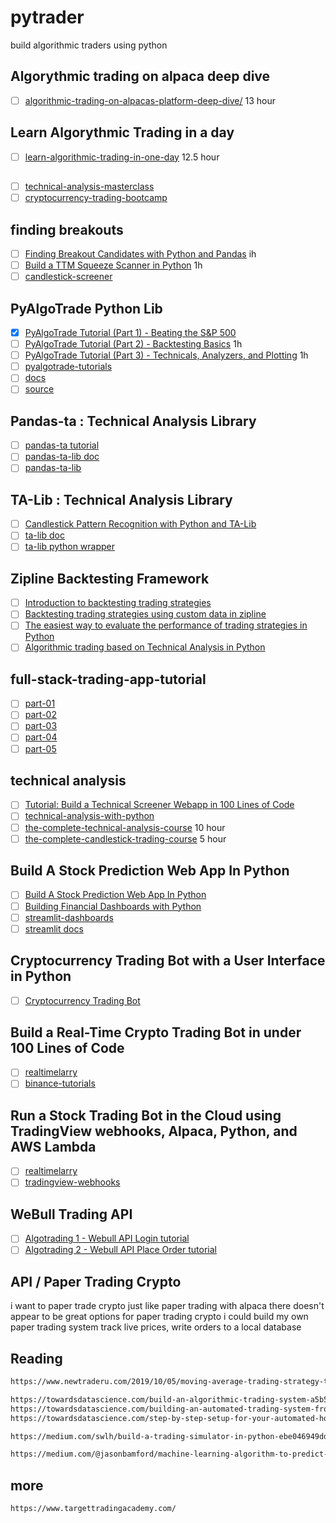 # pytrader

build algorithmic traders using python

## Algorythmic trading on alpaca deep dive

- [ ] [algorithmic-trading-on-alpacas-platform-deep-dive/](https://www.udemy.com/course/algorithmic-trading-on-alpacas-platform-deep-dive) 13 hour

## Learn Algorythmic Trading in a day

- [ ] [learn-algorithmic-trading-in-one-day](https://www.udemy.com/course/learn-algorithmic-trading-in-one-day) 12.5 hour

##

- [ ] [technical-analysis-masterclass](https://www.udemy.com/course/technical-analysis-masterclass/learn/)
- [ ] [cryptocurrency-trading-bootcamp](https://www.udemy.com/course/cryptocurrency-trading-bootcamp/learn/)

## finding breakouts

- [ ] [Finding Breakout Candidates with Python and Pandas](https://youtu.be/exGuyBnhN_8&t=1219s) ih
- [ ] [Build a TTM Squeeze Scanner in Python](https://youtu.be/YhkNoOqYp9A&t=20s) 1h
- [ ] [candlestick-screener](https://github.com/hackingthemarkets/candlestick-screener)

## PyAlgoTrade Python Lib

- [x] [PyAlgoTrade Tutorial (Part 1) - Beating the S&P 500](https://youtu.be/JcHOOEhaDtU)
- [ ] [PyAlgoTrade Tutorial (Part 2) - Backtesting Basics](https://youtu.be/cdeftn1AZO8) 1h
- [ ] [PyAlgoTrade Tutorial (Part 3) - Technicals, Analyzers, and Plotting](https://youtu.be/L5PRtZQNhSE) 1h
- [ ] [pyalgotrade-tutorials](https://github.com/hackingthemarkets/pyalgotrade-tutorials)
- [ ] [docs](http://gbeced.github.io/pyalgotrade/docs/v0.20/html/)
- [ ] [source](https://github.com/gbeced/pyalgotrade)

## Pandas-ta : Technical Analysis Library

- [ ] [pandas-ta tutorial](https://youtu.be/lij39o0_L2I)
- [ ] [pandas-ta-lib doc](https://twopirllc.github.io/pandas-ta/)
- [ ] [pandas-ta-lib](https://github.com/twopirllc/pandas-ta)

## TA-Lib : Technical Analysis Library

- [ ] [Candlestick Pattern Recognition with Python and TA-Lib](https://youtu.be/QGkf2-caXmc)
- [ ] [ta-lib doc](http://mrjbq7.github.io/ta-lib/doc_index.html)
- [ ] [ta-lib python wrapper](https://github.com/mrjbq7/ta-lib)

## Zipline Backtesting Framework

- [ ] [Introduction to backtesting trading strategies](https://towardsdatascience.com/introduction-to-backtesting-trading-strategies-7afae611a35e)
- [ ] [Backtesting trading strategies using custom data in zipline](https://towardsdatascience.com/backtesting-trading-strategies-using-custom-data-in-zipline-e6fd65eeaca0)
- [ ] [The easiest way to evaluate the performance of trading strategies in Python](https://towardsdatascience.com/the-easiest-way-to-evaluate-the-performance-of-trading-strategies-in-python-4959fd798bb3)
- [ ] [Algorithmic trading based on Technical Analysis in Python](https://towardsdatascience.com/algorithmic-trading-based-on-technical-analysis-in-python-80d445dc6943)

## full-stack-trading-app-tutorial

- [ ] [part-01](https://hackingthemarkets.com/full-stack-trading-app-tutorial-part-01-database-design)
- [ ] [part-02](https://hackingthemarkets.com/full-stack-trading-app-tutorial-part-02-intro-to-sql)
- [ ] [part-03](https://hackingthemarkets.com/full-stack-trading-app-tutorial-part-03-python-sql-and-stock-universes)
- [ ] [part-04](https://hackingthemarkets.com/full-stack-trading-app-tutorial-part-04-job-scheduling)
- [ ] [part-05](https://hackingthemarkets.com/full-stack-trading-app-tutorial-part-05-price-data)

## technical analysis

- [ ] [Tutorial: Build a Technical Screener Webapp in 100 Lines of Code](https://youtu.be/OhvQN_yIgCo)
- [ ] [technical-analysis-with-python](https://www.udemy.com/course/technical-analysis-with-python-for-algorithmic-trading)
- [ ] [the-complete-technical-analysis-course](https://www.udemy.com/course/the-complete-technical-analysis-course/) 10 hour
- [ ] [the-complete-candlestick-trading-course](https://www.udemy.com/course/the-complete-candlestick-trading-course/) 5 hour

## Build A Stock Prediction Web App In Python

- [ ] [Build A Stock Prediction Web App In Python](https://youtu.be/0E_31WqVzCY)
- [ ] [Building Financial Dashboards with Python](https://youtu.be/0ESc1bh3eIg&t=148s)
- [ ] [streamlit-dashboards](https://github.com/hackingthemarkets/streamlit-dashboards)
- [ ] [streamlit docs](https://docs.streamlit.io/en/stable/)

## Cryptocurrency Trading Bot with a User Interface in Python

- [ ] [Cryptocurrency Trading Bot](https://www.udemy.com/course/cryptocurrency-trading-bot-with-user-interface-in-python/)

## Build a Real-Time Crypto Trading Bot in under 100 Lines of Code

- [ ] [realtimelarry](https://youtu.be/GdlFhF6gjKo)
- [ ] [binance-tutorials](https://github.com/hackingthemarkets/binance-tutorials)

## Run a Stock Trading Bot in the Cloud using TradingView webhooks, Alpaca, Python, and AWS Lambda

- [ ] [realtimelarry](https://youtu.be/TKAo_Z-hzQs&t=123s)
- [ ] [tradingview-webhooks](https://github.com/hackingthemarkets/tradingview-webhooks)

## WeBull Trading API

- [ ] [Algotrading 1 - Webull API Login tutorial](https://youtu.be/fqBOePxsCDQ)
- [ ] [Algotrading 2 - Webull API Place Order tutorial](https://youtu.be/3w3ZNQniSbU)

## API / Paper Trading Crypto

i want to paper trade crypto just like paper trading with alpaca
there doesn't appear to be great options for paper trading crypto
i could build my own paper trading system
track live prices, write orders to a local database

## Reading

```txt
https://www.newtraderu.com/2019/10/05/moving-average-trading-strategy-that-crushes-buy-and-hold/

https://towardsdatascience.com/build-an-algorithmic-trading-system-a5b54de5379
https://towardsdatascience.com/building-an-automated-trading-system-from-the-comfort-of-your-own-home-c9a2fb7405a3
https://towardsdatascience.com/step-by-step-setup-for-your-automated-home-trading-system-f205f646fd8f

https://medium.com/swlh/build-a-trading-simulator-in-python-ebe046949dd9

https://medium.com/@jasonbamford/machine-learning-algorithm-to-predict-stock-direction-d54b7666cc7c
```

## more

```
https://www.targettradingacademy.com/
```
